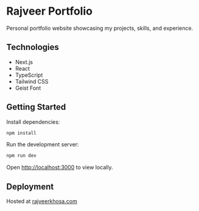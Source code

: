 # Rajveer Portfolio

Personal portfolio website showcasing my projects, skills, and experience.

## Technologies

- Next.js
- React
- TypeScript
- Tailwind CSS
- Geist Font

## Getting Started

Install dependencies:

```bash
npm install
```

Run the development server:

```bash
npm run dev
```

Open [http://localhost:3000](http://localhost:3000) to view locally.

## Deployment

Hosted at [rajveerkhosa.com](https://rajveerkhosa.com)

